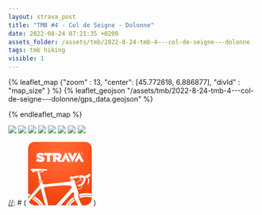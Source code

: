 ```yaml
---
layout: strava_post
title: "TMB #4 - Col de Seigne - Dolonne"
date: 2022-08-24 07:21:35 +0200
assets_folder: /assets/tmb/2022-8-24-tmb-4---col-de-seigne---dolonne
tags: tmb hiking
visible: 1
---
```

[//]: # "TMB #4 - Col de Seigne - Dolonne"


{% leaflet_map {"zoom" : 13,
                  "center": [45.772618, 6.886877],
                 "divId" : "map_size" } %}
    {% leaflet_geojson "/assets/tmb/2022-8-24-tmb-4---col-de-seigne---dolonne/gps_data.geojson" %}

{% endleaflet_map %}




![](https://dgtzuqphqg23d.cloudfront.net/fltnmiCOxL-_K46uzkfXIU4MJKyD4o4ADT1ujpL1tmU-1024x768.jpg)
![](https://dgtzuqphqg23d.cloudfront.net/3vYlRepD5-0RDGqFBXNFPAixd6wuIU3CT5IPPvG6j6w-1024x768.jpg)
![](https://dgtzuqphqg23d.cloudfront.net/wGGnQKu-N1K9Tx8XiwIijLWUa4PFYrlXd4VP3ut5VUs-768x1024.jpg)
![](https://dgtzuqphqg23d.cloudfront.net/zNCacp1n-s8vlGkYmkwPBI0BefyIDYv7Sn3NwtoiOhg-768x1024.jpg)
![](https://dgtzuqphqg23d.cloudfront.net/vs1HbR3eeOmjEiCKDyL7psNLjr7hsaQ6uTB3gFQgSRI-768x1024.jpg)
![](https://dgtzuqphqg23d.cloudfront.net/XndDD_y8jXU9X0DAXWqyyber9H0feLc5EkPdd_RiLRw-768x1024.jpg)
![](https://dgtzuqphqg23d.cloudfront.net/OVJ_6Gao-bUsFC8opTYDa8gitG6WDm9zKCjG3lmplnU-1024x768.jpg)
![](https://dgtzuqphqg23d.cloudfront.net/fZypG8lGa9oGg9DVoDEmFoE7GH0Bf9qqIIlEeTmZ5mE-768x1024.jpg)

[//]: # ( ![image tooltip here](/assets/image.png) )